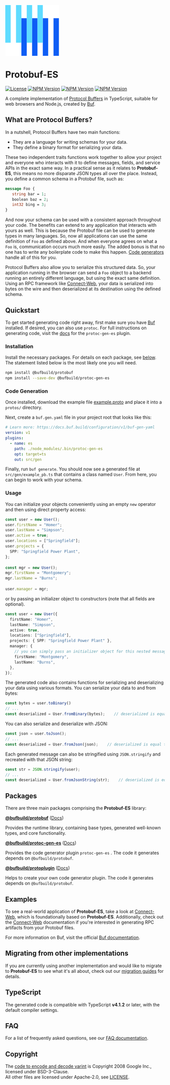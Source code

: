![The Buf logo](./.github/buf-logo.svg)

# Protobuf-ES

[![License](https://img.shields.io/github/license/bufbuild/protobuf-es?color=blue)](./LICENSE) [![NPM Version](https://img.shields.io/npm/v/@bufbuild/protobuf/latest?color=green&label=%40bufbuild%2Fprotobuf)](https://www.npmjs.com/package/@bufbuild/protobuf) [![NPM Version](https://img.shields.io/npm/v/@bufbuild/protoplugin/latest?color=green&label=%40bufbuild%2Fprotoplugin)](https://www.npmjs.com/package/@bufbuild/protoplugin) [![NPM Version](https://img.shields.io/npm/v/@bufbuild/protoc-gen-es/latest?color=green&label=%40bufbuild%2Fprotoc-gen-es)](https://www.npmjs.com/package/@bufbuild/protoc-gen-es) 

A complete implementation of [Protocol Buffers](https://developers.google.com/protocol-buffers) in TypeScript,
suitable for web browsers and Node.js, created by [Buf](https://buf.build).

## What are Protocol Buffers?

In a nutshell, Protocol Buffers have two main functions:

- They are a language for writing schemas for your data.
- They define a binary format for serializing your data.

These two independent traits functions work together to allow your project and everyone who interacts with it to define messages, fields, and service APIs in the exact same way.   In a practical sense as it relates to **Protobuf-ES**, this means no more disparate JSON types all over the place.  Instead, you define a common schema in a Protobuf file, such as:

```proto
message Foo {
   string bar = 1;
   boolean baz = 2;
   int32 bing = 3;
}
```

And now your schema can be used with a consistent approach throughout your code.  The benefits can extend to any application that interacts with yours as well.  This is because the Protobuf file can be used to generate types in many languages.  So, now all applications can use the same definition of `Foo` as defined above.  And when everyone agrees on what a `Foo` is, communication occurs much more easily.  The added bonus is that no one has to write any boilerplate code to make this happen.  [Code generators](https://www.npmjs.com/package/@bufbuild/protoc-gen-es) handle all of this for you.

Protocol Buffers also allow you to serialize this structured data.  So, your application running in the browser can send a `Foo` object to a backend running an entirely different language, but using the exact same definition.  Using an RPC framework like [Connect-Web](https://github.com/bufbuild/connect-web), your data is serialized into bytes on the wire and then deserialized at its destination using the defined schema.

## Quickstart

To get started generating code right away, first make sure you have [Buf](https://docs.buf.build/installation) installed.  If desired, you can also use `protoc`.  For full instructions on generating code, visit the [docs](https://github.com/bufbuild/protobuf-es/blob/main/docs/generated_code.md) for the `protoc-gen-es` plugin.

### Installation

Install the necessary packages.  For details on each package, see [below](#packages).  The statement listed below is the most likely one you will need.

```bash
npm install @bufbuild/protobuf
npm install --save-dev @bufbuild/protoc-gen-es
```

### Code Generation

Once installed, download the example file [example.proto](https://raw.githubusercontent.com/bufbuild/protobuf-es/main/packages/protobuf-test/extra/example.proto) and place it into a `protos/` directory.

Next, create a `buf.gen.yaml` file in your project root that looks like this:

```yaml
# Learn more: https://docs.buf.build/configuration/v1/buf-gen-yaml
version: v1
plugins:
  - name: es
    path: ./node_modules/.bin/protoc-gen-es
    opt: target=ts
    out: src/gen
```

Finally, run `buf generate`.  You should now see a generated file at `src/gen/example_pb.ts` that contains a class named `User`.  From here, you can begin to work with your schema.

### Usage

You can initialize your objects conveniently using an empty `new` operator and then using direct property access:

```typescript
const user = new User();
user.firstName = "Homer";
user.lastName = "Simpson";
user.active = true;
user.locations = ["Springfield"];
user.projects = {
  SPP: "Springfield Power Plant",
};

const mgr = new User();
mgr.firstName = "Montgomery";
mgr.lastName = "Burns";

user.manager = mgr;
```

or by passing an initializer object to constructors (note that all fields are optional).

```typescript
const user = new User({
  firstName: "Homer",
  lastName: "Simpson",
  active: true,
  locations: ["Springfield"],
  projects: { SPP: "Springfield Power Plant" },
  manager: {
    // you can simply pass an initializer object for this nested message field
    firstName: "Montgomery",
    lastName: "Burns",
  },
});
```

The generated code also contains functions for serializing and deserializing your data using various formats.  You can serialize your data to and from bytes:

```typescript
const bytes = user.toBinary()
// ...
const deserialized = User.fromBinary(bytes);    // deserialized is equal to the original user
```

You can also serialize and deserialize with JSON:

```typescript
const json = user.toJson();
// ...
const deserialized = User.fromJson(json);    // deserialized is equal to the original user
```

Each generated message can also be stringified using `JSON.stringify` and recreated with that JSON string:

```typescript
const str = JSON.stringify(user);
// ...
const deserialized = User.fromJsonString(str);    // deserialized is equal to the original user
```

## Packages

There are three main packages comprising the **Protobuf-ES** library:

[**@bufbuild/protobuf**](https://www.npmjs.com/package/@bufbuild/protobuf)  ([Docs](packages/protobuf))

Provides the runtime library, containing base types, generated well-known types, and core functionality.

[**@bufbuild/protoc-gen-es**](https://www.npmjs.com/package/@bufbuild/protoc-gen-es)  ([Docs](packages/protoc-gen-es))

Provides the code generator plugin `protoc-gen-es` .  The code it generates depends on `@bufbuild/protobuf`.
  
[**@bufbuild/protoplugin**](https://www.npmjs.com/package/@bufbuild/protoplugin)  ([Docs](packages/protoplugin))

Helps to create your own code generator plugin.  The code it generates depends on `@bufbuild/protobuf`.


## Examples

To see a real-world application of **Protobuf-ES**, take a look at [Connect-Web](https://github.com/bufbuild/connect-web), which is foundationally based on **Protobuf-ES**.  Additionally, check out the [Connect-Web](https://connect.build/docs/web/getting-started) documentation if you're interested in generating RPC artifacts from your Protobuf files.

For more information on Buf, visit the official [Buf documentation](https://docs.buf.build/introduction).

## Migrating from other implementations

If you are currently using another implementation and would like to migrate to **Protobuf-ES** to see what it's all about, check out our [migration guides](docs/migrating.md) for details.


## TypeScript

The generated code is compatible with TypeScript **v4.1.2** or later, with the default compiler settings.


## FAQ

For a list of frequently asked questions, see our [FAQ documentation](docs/faq.md).

## Copyright

The [code to encode and decode varint](packages/protobuf/src/google/varint.ts) is Copyright 2008 Google Inc., licensed 
under BSD-3-Clause.  
All other files are licensed under Apache-2.0, see [LICENSE](LICENSE).
